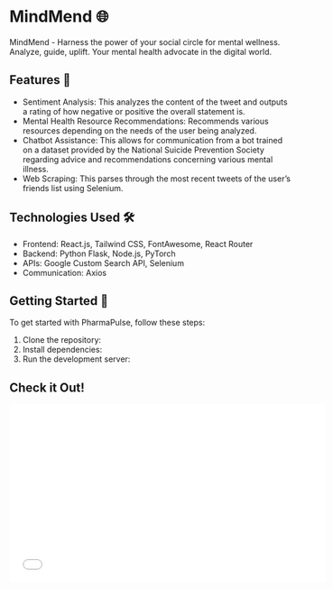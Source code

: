 # MindMend 🌐

MindMend - Harness the power of your social circle for mental wellness. Analyze, guide, uplift. Your mental health advocate in the digital world.

## Features 🚀
- Sentiment Analysis: This analyzes the content of the tweet and outputs a rating of how negative or positive the overall statement is.​
- Mental Health Resource Recommendations​: Recommends various resources depending on the needs of the user being analyzed.​
- Chatbot Assistance: This allows for communication from a bot trained on a dataset provided by the National Suicide Prevention Society regarding advice and recommendations concerning various mental illness.​
- Web Scraping​: This parses through the most recent tweets of the user’s friends list using Selenium.​

## Technologies Used 🛠️

- Frontend: React.js, Tailwind CSS, FontAwesome, React Router
- Backend: Python Flask, Node.js, PyTorch
- APIs: Google Custom Search API, Selenium
- Communication: Axios

## Getting Started 🏁

To get started with PharmaPulse, follow these steps:

1. Clone the repository:
2. Install dependencies:
4. Run the development server:

## Check it Out!
<iframe width="560" height="315" src="[https://www.youtube.com/embed/2P9fd0QNz4M?si=RbXBoEHVufNkIgOc](https://youtu.be/VABSi0RtmTg?feature=shared)" title="YouTube video player" frameborder="0" allow="accelerometer; autoplay; clipboard-write; encrypted-media; gyroscope; picture-in-picture; web-share" allowfullscreen></iframe>
